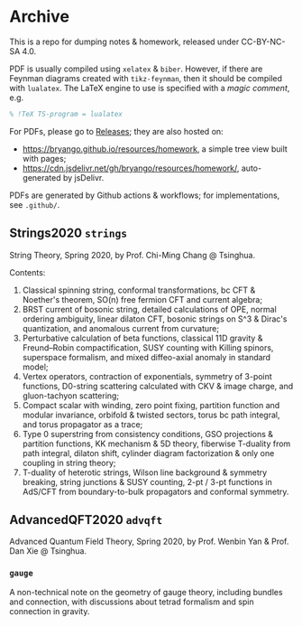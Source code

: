 # Archive
This is a repo for dumping notes & homework, released under CC-BY-NC-SA 4.0. 

PDF is usually compiled using `xelatex` & `biber`. However, if there are Feynman diagrams created with `tikz-feynman`, then it should be compiled with `lualatex`. The LaTeX engine to use is specified with a _magic comment_, e.g.
```latex
% !TeX TS-program = lualatex
```

For PDFs, please go to [Releases](https://github.com/bryango/Homework/releases/latest); they are also hosted on:
- https://bryango.github.io/resources/homework, a simple tree view built with pages;
- https://cdn.jsdelivr.net/gh/bryango/resources/homework/, auto-generated by jsDelivr.

PDFs are generated by Github actions & workflows; for implementations, see `.github/`. 

## Strings2020 `strings`

String Theory, Spring 2020, by Prof. Chi-Ming Chang @ Tsinghua. 

Contents:
1. Classical spinning string, conformal transformations, bc CFT & Noether's theorem, SO(n) free fermion CFT and current algebra;
2. BRST current of bosonic string, detailed calculations of OPE, normal ordering ambiguity, linear dilaton CFT, bosonic strings on S^3 & Dirac's quantization, and anomalous current from curvature;
3. Perturbative calculation of beta functions, classical 11D gravity & Freund–Robin compactification, SUSY counting with Killing spinors, superspace formalism, and mixed diffeo-axial anomaly in standard model;
4. Vertex operators, contraction of exponentials, symmetry of 3-point functions, D0-string scattering calculated with CKV & image charge, and gluon-tachyon scattering;
5. Compact scalar with winding, zero point fixing, partition function and modular invariance, orbifold & twisted sectors, torus bc path integral, and torus propagator as a trace;
6. Type 0 superstring from consistency conditions, GSO projections & partition functions, KK mechanism & 5D theory, fiberwise T-duality from path integral, dilaton shift, cylinder diagram factorization & only one coupling in string theory;
7. T-duality of heterotic strings, Wilson line background & symmetry breaking, string junctions & SUSY counting, 2-pt / 3-pt functions in AdS/CFT from boundary-to-bulk propagators and conformal symmetry. 

## AdvancedQFT2020	`advqft`

Advanced Quantum Field Theory, Spring 2020, by Prof. Wenbin Yan & Prof. Dan Xie @ Tsinghua. 

### `gauge`

A non-technical note on the geometry of gauge theory, including bundles and connection, with discussions about tetrad formalism and spin connection in gravity. 
